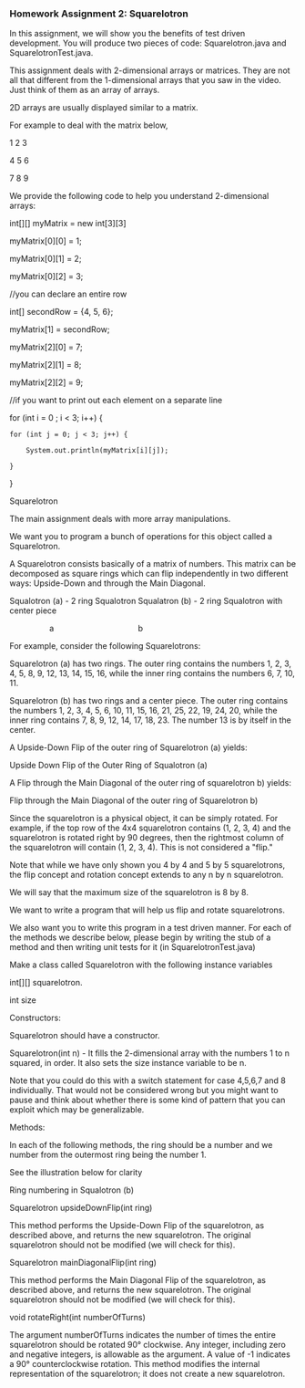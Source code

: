 ### Homework Assignment 2: Squarelotron
In this assignment, we will show you the benefits of test driven development. You will produce two pieces of code: Squarelotron.java and SquarelotronTest.java.

This assignment deals with 2-dimensional arrays or matrices. They are not all that different from the 1-dimensional arrays that you saw in the video. Just think of them as an array of arrays.

2D arrays are usually displayed similar to a matrix.

For example to deal with the matrix below,

1 2 3

4 5 6

7 8 9

We provide the following code to help you understand 2-dimensional arrays:

int[][] myMatrix = new int[3][3]

myMatrix[0][0] = 1;

myMatrix[0][1] = 2;

myMatrix[0][2] = 3;

//you can declare an entire row

int[] secondRow = {4, 5, 6};

myMatrix[1] = secondRow;

myMatrix[2][0] = 7;

myMatrix[2][1] = 8;

myMatrix[2][2] = 9;

//if you want to print out each element on a separate line

for (int i = 0 ; i < 3; i++) {

    for (int j = 0; j < 3; j++) {

        System.out.println(myMatrix[i][j]);

    }

}

Squarelotron

The main assignment deals with more array manipulations.

We want you to program a bunch of operations for this object called a Squarelotron.

A Squarelotron consists basically of a matrix of numbers. This matrix can be decomposed as square rings which can flip independently in two different ways: Upside-Down and through the Main Diagonal.

Squalotron (a) - 2 ring Squalotron Squalatron (b) - 2 ring Squalotron with center piece

     a            b

For example, consider the following Squarelotrons:

Squarelotron (a) has two rings. The outer ring contains the numbers 1, 2, 3, 4, 5, 8, 9, 12, 13, 14, 15, 16, while the inner ring contains the numbers 6, 7, 10, 11.

Squarelotron (b) has two rings and a center piece. The outer ring contains the numbers 1, 2, 3, 4, 5, 6, 10, 11, 15, 16, 21, 25, 22, 19, 24, 20, while the inner ring contains 7, 8, 9, 12, 14, 17, 18, 23. The number 13 is by itself in the center.

A Upside-Down Flip of the outer ring of Squarelotron (a) yields:

Upside Down Flip of the Outer Ring of Squalotron (a)

A Flip through the Main Diagonal of the outer ring of squarelotron b) yields:

Flip through the Main Diagonal of the outer ring of Squarelotron b)

Since the squarelotron is a physical object, it can be simply rotated. For example, if the top row of the 4x4 squarelotron contains (1, 2, 3, 4) and the squarelotron is rotated right by 90 degrees, then the rightmost column of the squarelotron will contain (1, 2, 3, 4). This is not considered a "flip."

Note that while we have only shown you 4 by 4 and 5 by 5 squarelotrons, the flip concept and rotation concept extends to any n by n squarelotron.

We will say that the maximum size of the squarelotron is 8 by 8.

We want to write a program that will help us flip and rotate squarelotrons.

We also want you to write this program in a test driven manner. For each of the methods we describe below, please begin by writing the stub of a method and then writing unit tests for it (in SquarelotronTest.java)

Make a class called Squarelotron with the following instance variables

int[][] squarelotron.

int size

Constructors:

Squarelotron should have a constructor.

Squarelotron(int n) - It fills the 2-dimensional array with the numbers 1 to n squared, in order. It also sets the size instance variable to be n.

Note that you could do this with a switch statement for case 4,5,6,7 and 8 individually. That would not be considered wrong but you might want to pause and think about whether there is some kind of pattern that you can exploit which may be generalizable.

Methods:

In each of the following methods, the ring should be a number and we number from the outermost ring being the number 1.

See the illustration below for clarity

Ring numbering in Squalotron (b)

Squarelotron upsideDownFlip(int ring)

This method performs the Upside-Down Flip of the squarelotron, as described above, and returns the new squarelotron. The original squarelotron should not be modified (we will check for this).

Squarelotron mainDiagonalFlip(int ring)

This method performs the Main Diagonal Flip of the squarelotron, as described above, and returns the new squarelotron. The original squarelotron should not be modified (we will check for this).

void rotateRight(int numberOfTurns)

The argument numberOfTurns indicates the number of times the entire squarelotron should be rotated 90° clockwise. Any integer, including zero and negative integers, is allowable as the argument. A value of -1 indicates a 90° counterclockwise rotation. This method modifies the internal representation of the squarelotron; it does not create a new squarelotron.